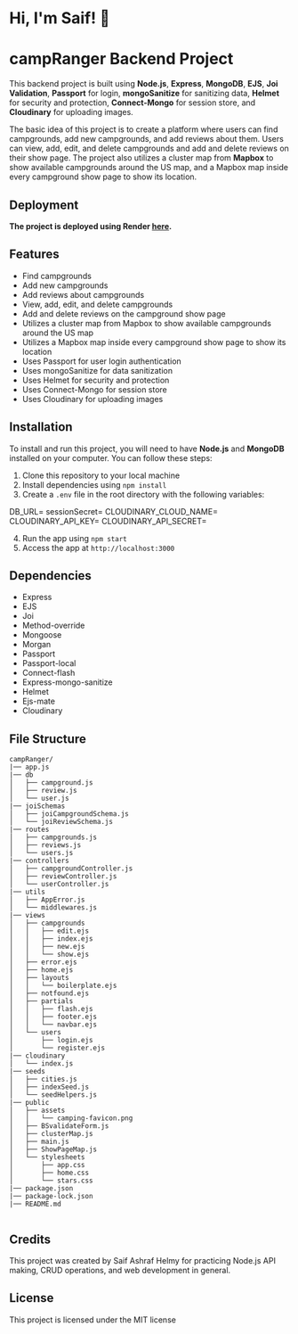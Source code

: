 # Hi, I'm Saif! 👋


# campRanger Backend Project

This backend project is built using **Node.js**, **Express**, **MongoDB**, **EJS**, **Joi Validation**, **Passport** for login, **mongoSanitize** for sanitizing data, **Helmet** for security and protection, **Connect-Mongo** for session store, and **Cloudinary** for uploading images.

 The basic idea of this project is to create a platform where users can find campgrounds, add new campgrounds, and add reviews about them. Users can view, add, edit, and delete campgrounds and add and delete reviews on their show page. The project also utilizes a cluster map from **Mapbox** to show available campgrounds around the US map, and a Mapbox map inside every campground show page to show its location.

## Deployment

**The project is deployed using Render [here](https://campranger.onrender.com/).**


## Features

- Find campgrounds
- Add new campgrounds
- Add reviews about campgrounds
- View, add, edit, and delete campgrounds
- Add and delete reviews on the campground show page
- Utilizes a cluster map from Mapbox to show available campgrounds around the US map
- Utilizes a Mapbox map inside every campground show page to show its location
- Uses Passport for user login authentication
- Uses mongoSanitize for data sanitization
- Uses Helmet for security and protection
- Uses Connect-Mongo for session store
- Uses Cloudinary for uploading images




## Installation

To install and run this project, you will need to have **Node.js** and **MongoDB** installed on your computer. You can follow these steps:

1. Clone this repository to your local machine
2. Install dependencies using `npm install`
3. Create a `.env` file in the root directory with the following variables:

DB_URL=<your-mongodb-url>
sessionSecret=<your-session-secret>
CLOUDINARY_CLOUD_NAME=<your-cloudinary-cloud-name>
CLOUDINARY_API_KEY=<your-cloudinary-api-key>
CLOUDINARY_API_SECRET=<your-cloudinary-api-secret>



4. Run the app using `npm start`
5. Access the app at `http://localhost:3000`

## Dependencies

- Express
- EJS
- Joi
- Method-override
- Mongoose
- Morgan
- Passport
- Passport-local
- Connect-flash
- Express-mongo-sanitize
- Helmet
- Ejs-mate
- Cloudinary

## File Structure
```
campRanger/
|── app.js
|── db
│   ├── campground.js
│   ├── review.js
│   └── user.js
|── joiSchemas
│   ├── joiCampgroundSchema.js
│   └── joiReviewSchema.js
|── routes
│   ├── campgrounds.js
│   ├── reviews.js
│   └── users.js
|── controllers
│   ├── campgroundController.js
│   ├── reviewController.js
│   └── userController.js
|── utils
│   ├── AppError.js
│   └── middlewares.js
|── views
│   ├── campgrounds
│   │   ├── edit.ejs
│   │   ├── index.ejs
│   │   ├── new.ejs
│   │   └── show.ejs
│   ├── error.ejs
│   ├── home.ejs
│   ├── layouts
│   │   └── boilerplate.ejs
│   ├── notfound.ejs
│   ├── partials
│   │   ├── flash.ejs
│   │   ├── footer.ejs
│   │   └── navbar.ejs
│   └── users
│       ├── login.ejs
│       └── register.ejs
|── cloudinary
│   └── index.js
|── seeds
│   ├── cities.js
│   ├── indexSeed.js
│   └── seedHelpers.js
|── public
│   ├── assets
│   │   └── camping-favicon.png
│   ├── BSvalidateForm.js
│   ├── clusterMap.js
│   ├── main.js
│   ├── ShowPageMap.js
│   └── stylesheets
│       ├── app.css
│       ├── home.css
│       └── stars.css
|── package.json
|── package-lock.json
|── README.md


 ```


## Credits
This project was created by Saif Ashraf Helmy for practicing Node.js API making, CRUD operations, and web development in general.

## License
This project is licensed under the MIT license
